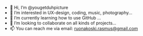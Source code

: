 - 👋 Hi, I’m @yougetduhpicture
- 👀 I’m interested in UX-design, coding, music, photography...
- 🌱 I’m currently learning how to use GitHub ...
- 💞️ I’m looking to collaborate on all kinds of projects...
- 📫 You can reach me via email: ruonakoski.rasmus@gmail.com

<!---
yougetduhpicture/yougetduhpicture is a ✨ special ✨ repository because its `README.md` (this file) appears on your GitHub profile.
You can click the Preview link to take a look at your changes.
--->
